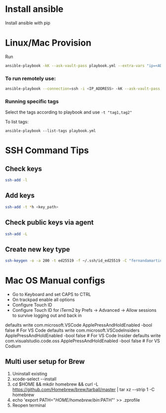 # Install ansible

Install ansible with pip

# Linux/Mac Provision
Run

```bash
ansible-playbook -kK --ask-vault-pass playbook.yml --extra-vars "ip=<ADD-MACHINE-IP> user_name=ADD-MACHINE-USERNAME"
```

### To run remotely use:
```bash
ansible-playbook --connection=ssh -i <IP_ADDRESS> -kK --ask-vault-pass playbook.yml
```

### Running specific tags

Select the tags according to playbook and use `-t "tag1,tag2"`

To list tags:

```
ansible-playbook --list-tags playbook.yml
```


# SSH Command Tips

## Check keys

```bash
ssh-add -l
```

## Add keys

```bash
ssh-add -t *h <key_path>
```

## Check public keys via agent

```bash
ssh-add -L
```

## Create new key type
```bash
ssh-keygen -o -a 200 -t ed25519 -f ~/.ssh/id_ed25519 -C "fernandamartins@worklaptop"
```

# Mac OS Manual configs
* Go to Keyboard and set CAPS to CTRL
* On trackpad enable all options
* Configure Touch ID
* Configure Touch ID for iTerm2 by Prefs -> Advanced -> Allow sessions to survive logging out and back in

defaults write com.microsoft.VSCode ApplePressAndHoldEnabled -bool false         # For VS Code
defaults write com.microsoft.VSCodeInsiders ApplePressAndHoldEnabled -bool false # For VS Code Insider
defaults write com.visualstudio.code.oss ApplePressAndHoldEnabled -bool false    # For VS Codium

## Multi user setup for Brew

1. Uninstall existing
2. xcode-select --install
3. cd $HOME && mkdir homebrew && curl -L https://github.com/Homebrew/brew/tarball/master | tar xz --strip 1 -C homebrew
4. echo 'export PATH="$HOME/homebrew/bin:$PATH"' >> .zprofile
5. Reopen terminal
